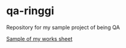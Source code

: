 # qa-ringgi
Repository for my sample project of being QA

[Sample of my works sheet](https://docs.google.com/spreadsheets/d/1ZdjEOGZfOX1lJ9NVUIbuw_nTYh20zJxx1Bx5Drw8R6s/edit?hl=id#gid=0)
